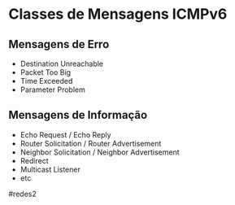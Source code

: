 
# Classes de Mensagens ICMPv6

## Mensagens de Erro

- Destination Unreachable
- Packet Too Big
- Time Exceeded
- Parameter Problem

## Mensagens de Informação

- Echo Request / Echo Reply
- Router Solicitation / Router Advertisement
- Neighbor Solicitation / Neighbor Advertisement
- Redirect
- Multicast Listener
- etc


#redes2

